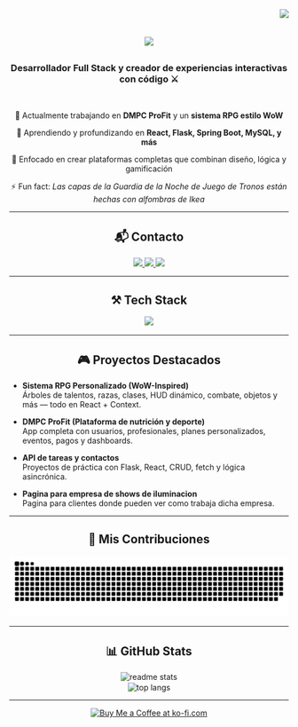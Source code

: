 <img align="right" src="https://visitor-badge.laobi.icu/badge?page_id=DavidVivarMartinez.DavidVivarMartinez" />

<h1 align="center">
    <img src="https://readme-typing-svg.herokuapp.com/?font=Righteous&size=35&center=true&vCenter=true&width=500&height=70&duration=4000&lines=Hola%2C+soy+David+Vivar!;Full-Stack+Developer;" />
</h1>

<h3 align="center">Desarrollador Full Stack y creador de experiencias interactivas con código ⚔️</h3>

<br/>

<div align="center">
 
 🔭 Actualmente trabajando en **DMPC ProFit** y un **sistema RPG estilo WoW**

 🌱 Aprendiendo y profundizando en **React, Flask, Spring Boot, MySQL, y más**

 🎯 Enfocado en crear plataformas completas que combinan diseño, lógica y gamificación

 ⚡ Fun fact: *Las capas de la Guardia de la Noche de Juego de Tronos están hechas con alfombras de Ikea*
 
</div>

---

<h2 align="center">📬 Contacto</h2>

<div align="center"> 
  <a href="mailto:davidvivarmartinez@gmail.com">
    <img src="https://img.shields.io/badge/Gmail-333333?style=for-the-badge&logo=gmail&logoColor=red" />
  </a>
  <a href="https://www.linkedin.com/in/david-vivar-martinez-3b2470156/" target="_blank">
    <img src="https://img.shields.io/badge/LinkedIn-0077B5?style=for-the-badge&logo=linkedin&logoColor=white" />
  </a>
  <a href="https://github.com/DavidVivarMartinez" target="_blank">
     <img src="https://img.shields.io/badge/Portfolio-FF5722?style=for-the-badge&logo=firefox&logoColor=white" />
  </a>
</div>

---

<h2 align="center">⚒️ Tech Stack</h2>

<div align="center">
    <img src="https://skillicons.dev/icons?i=react,flask,spring,html,css,javascript,typescript,python,java,mysql,postgres,git,github,vscode,figma,nodejs,express" />
</div>

---

<h2 align="center">🎮 Proyectos Destacados</h2>

- **Sistema RPG Personalizado (WoW-Inspired)**  
  Árboles de talentos, razas, clases, HUD dinámico, combate, objetos y más — todo en React + Context.

- **DMPC ProFit (Plataforma de nutrición y deporte)**  
  App completa con usuarios, profesionales, planes personalizados, eventos, pagos y dashboards.

- **API de tareas y contactos**  
  Proyectos de práctica con Flask, React, CRUD, fetch y lógica asincrónica.
  
- **Pagina para empresa de shows de iluminacion**  
  Pagina para clientes donde pueden ver como trabaja dicha empresa.

---

<h2 align="center">🐍 Mis Contribuciones</h2>

<div align="center">
  <img alt="snake eating my contributions" src="https://raw.githubusercontent.com/Platane/snk/output/github-contribution-grid-snake.svg" />
</div>

---

<h2 align="center">📊 GitHub Stats</h2>

<div align=center>
  <img width=390 src="https://github-readme-stats-salesp07.vercel.app/api?username=salesp07&count_private=true&show_icons=true&theme=react&rank_icon=github&border_radius=10" alt="readme stats" />
  <br/>
  <img width=325 align="center" src="https://github-readme-stats-salesp07.vercel.app/api/top-langs/?username=salesp07&hide=HTML&langs_count=8&layout=compact&theme=react&border_radius=10&size_weight=0.5&count_weight=0.5&exclude_repo=github-readme-stats" alt="top langs" />
</div>


---

<div align="center">
  <a href='https://ko-fi.com/davidvivar' target='_blank'>
    <img height='64' style='border:0px;height:64px;' src='https://storage.ko-fi.com/cdn/kofi1.png?v=3' alt='Buy Me a Coffee at ko-fi.com' />
  </a>
</div>
